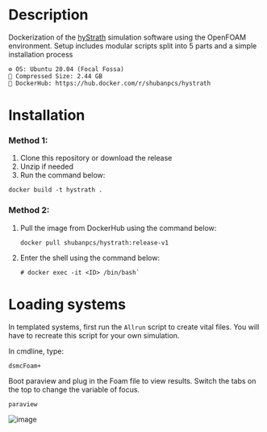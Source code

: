 # Description

Dockerization of the [hyStrath](https://github.com/hystrath/hyStrath) simulation software using the OpenFOAM environment. Setup includes modular scripts split into 5 parts and a simple installation process

```
⚙️ OS: Ubuntu 20.04 (Focal Fossa)
📁 Compressed Size: 2.44 GB
🔗 DockerHub: https://hub.docker.com/r/shubanpcs/hystrath
```


# Installation

### Method 1:

1. Clone this repository or download the release
2. Unzip if needed
3. Run the command below:
```
docker build -t hystrath .
```

### Method 2:

1. Pull the image from DockerHub using the command below:
   ```
   docker pull shubanpcs/hystrath:release-v1
   ```
2. Enter the shell using the command below:
   ```
   # docker exec -it <ID> /bin/bash`
   ```

# Loading systems

In templated systems, first run the `Allrun` script to create vital files. You will have to recreate this script for your own simulation.

In cmdline, type:
```
dsmcFoam+
```

Boot paraview and plug in the Foam file to view results. Switch the tabs on the top to change the variable of focus.

```
paraview
```

![image](https://github.com/shuban-789/hyStrath-notes/assets/67974101/cb1bcee9-50f0-4347-9e9d-45ce44127bb3)
